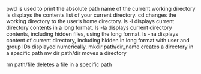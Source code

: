 pwd is used to print the absolute path name of the current working directory
ls displays the contents list of your current directory.
cd changes the working directory to the user’s home directory.
ls -l displays current directory contents in a long format.
ls -la displays current directory contents, including hidden files, using the long format.
ls -na displays content of current directory, including hidden in long format with user and group IDs displayed numerically.
mkdir path/dir_name creates a directory in a specific path
mv dir path/dir moves a directory

rm path/file deletes a file in a specific path
